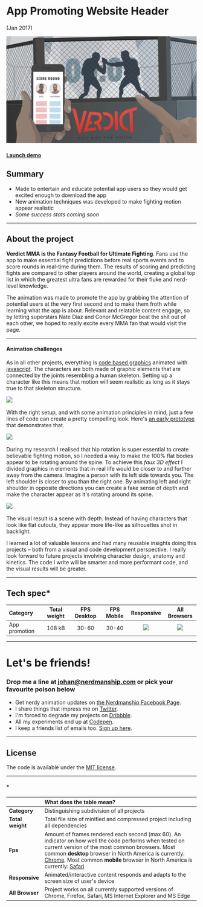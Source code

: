 [verdict-project_img]: /assets/images/projects/verdict-project.png
[verdict-joints_img]: /assets/images/projects/verdict-joints.png
[verdict-spine_img]: /assets/images/projects/verdict-spine.png
[verdict-prototype_gif]: /assets/images/projects/verdict-prototype.gif
[no]: /assets/images/projects/no.png
[yes]: /assets/images/projects/yes.png

[verdict-prototype]: https://nerdmanship.github.io/McGregor_prototype/
[verdict_animation]: https://nerdmanship.github.io/_verdict-module/dist/
[svg-link]: https://en.wikipedia.org/wiki/Scalable_Vector_Graphics
[gsap-link]: https://www.greensock.com

# App Promoting Website Header

(Jan 2017)

![Picture][verdict-project_img]

#### [Launch demo][verdict_animation]

## Summary

* Made to entertain and educate potential app users so they would get excited enough to download the app
* New animation techniques was developed to make fighting motion appear realistic
* *Some success stats coming soon*

---

## About the project

**Verdict MMA is the Fantasy Football for Ultimate Fighting**. Fans use the app to make essential fight predictions before real sports events and to score rounds in real-time during them. The results of scoring and predicting fights are compared to other players around the world, creating a global top list in which the greatest ultra fans are rewarded for their fluke and nerd-level knowledge.

The animation was made to promote the app by grabbing the attention of potential users at the very first second and to make them froth while learning what the app is about. Relevant and relatable content engage, so by letting superstars Nate Diaz and Conor McGregor beat the shit out of each other, we hoped to really excite every MMA fan that would visit the page. 

---

#### Animation challenges

As in all other projects, everything is [code based graphics][svg-link] animated with [javascript][gsap-link]. The characters are both made of graphic elements that are connected by the joints resembling a human skeleton. Setting up a character like this means that motion will seem realistic as long as it stays true to that skeleton structure. 

![][verdict-joints_img]
 
With the right setup, and with some animation principles in mind, just a few lines of code can create a pretty compelling look. Here's [an early prototype][verdict-prototype] that demonstrates that.

![][verdict-prototype_gif]

During my research I realised that hip rotation is super essential to create believable fighting motion, so I needed a way to make the 100% flat bodies appear to be rotating around the spine. To achieve this *faux 3D effect* I divided graphics in elements that in real life would be closer to and further away from the camera. Imagine a person with its left side towards you. The left shoulder is closer to you than the right one. By animating left and right shoulder in opposite directions you can create a fake sense of depth and make the character appear as it's rotating around its spine.

![][verdict-spine_img]

The visual result is a scene with depth. Instead of having characters that look like flat cutouts, they appear more life-like as silhouettes shot in backlight.

I learned a lot of valuable lessons and had many reusable insights doing this projects – both from a visual and code development perspective. I really look forward to future projects involving character design, anatomy and kinetics. The code I write will be smarter and more performant code, and the visual results will be greater.


---


## Tech spec*

| Category | Total weight | FPS Desktop | FPS Mobile | Responsive | All Browsers |
| :-------- | :-----: | :-----: | :-----: |  :-----: | :-----: |
| App promotion | 108 kB | 30-60 | 30-40 | ![][yes] | ![][yes] |


---


# Let's be friends!

### Drop me a line at [johan@nerdmanship.com](mailto:johan@nerdmanship.com) or pick your favourite poison below

* Get nerdy animation updates on [the Nerdmanship Facebook Page](http://www.facebook.com/nerdmanship).
* I share things that impress me on [Twitter](http://www.twitter.com/stromqvist).
* I'm forced to degrade my projects on [Dribbble](http://www.dribbble.com/stromqvist).
* All my experiments end up at [Codepen](http://www.codepen.io/nerdmanship).
* I keep a friends list of emails too. [Sign up here](http://nerdmanship.us13.list-manage.com/subscribe/post?u=bed6727a7b59b995ae23ca252&id=706f47db11).


---

## License

The code is available under the [MIT license](LICENSE.txt).

---

#### *

|  | **What does the table mean?** |
| :-------- | :----- |
| **Category** | Distinguishing subdivision of all projects |
| **Total weight** | Total file size of minified and compressed project including all dependencies |
| **Fps** | Amount of frames rendered each second (max 60). An indicator on how well the code performs when tested on current version of the most common browsers. Most common **desktop** browser in North America is currently: [Chrome](http://gs.statcounter.com/browser-market-share/desktop/north-america/#monthly-201604-201704). Most common **mobile** browser in North America is currently: [Safari](http://gs.statcounter.com/browser-market-share/mobile/north-america/#monthly-201604-201704) |
| **Responsive** | Animated/interactive content responds and adapts to the screen size of user's device |
| **All Browser** | Project works on all currently supported versions of Chrome, Firefox, Safari, MS Internet Explorer and MS Edge |


